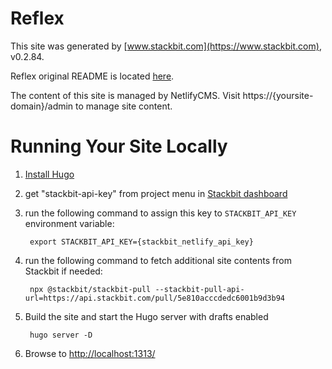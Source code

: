 # Reflex

This site was generated by [www.stackbit.com](https://www.stackbit.com), v0.2.84.

Reflex original README is located [here](./README.theme.md).

The content of this site is managed by NetlifyCMS. Visit https://{yoursite-domain}/admin to manage site content.

# Running Your Site Locally

1. [Install Hugo](https://gohugo.io/getting-started/quick-start/#step-1-install-hugo)

1. get "stackbit-api-key" from project menu in [Stackbit dashboard](https://app.stackbit.com/dashboard)

1. run the following command to assign this key to `STACKBIT_API_KEY` environment variable:

        export STACKBIT_API_KEY={stackbit_netlify_api_key}

1. run the following command to fetch additional site contents from Stackbit if needed:

        npx @stackbit/stackbit-pull --stackbit-pull-api-url=https://api.stackbit.com/pull/5e810acccdedc6001b9d3b94

1. Build the site and start the Hugo server with drafts enabled

        hugo server -D

1. Browse to [http://localhost:1313/](http://localhost:1313/)
